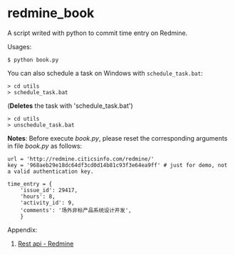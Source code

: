 # redmine_book
A script writed with python to commit time entry on Redmine.

Usages:
    
    $ python book.py

You can also schedule a task on Windows with `schedule_task.bat`: 

    > cd utils
    > schedule_task.bat

(**Deletes** the task with 'schedule_task.bat')

    > cd utils
    > unschedule_task.bat 

**Notes**: Before execute *book.py*, please reset the corresponding arguments in file *book.py* as follows:

    url = 'http://redmine.citicsinfo.com/redmine/'
    key = '968aeb29e18dc64df3cd0d14b81c93f3e64ea9ff' # just for demo, not a valid authentication key.

    time_entry = {
        'issue_id': 29417,
        'hours': 8,
        'activity_id': 9,  
        'comments': '场外非标产品系统设计开发',
        }

Appendix:

1. [Rest api - Redmine](http://www.redmine.org/projects/redmine/wiki/Rest_api_with_python "Using the REST API with Python")
